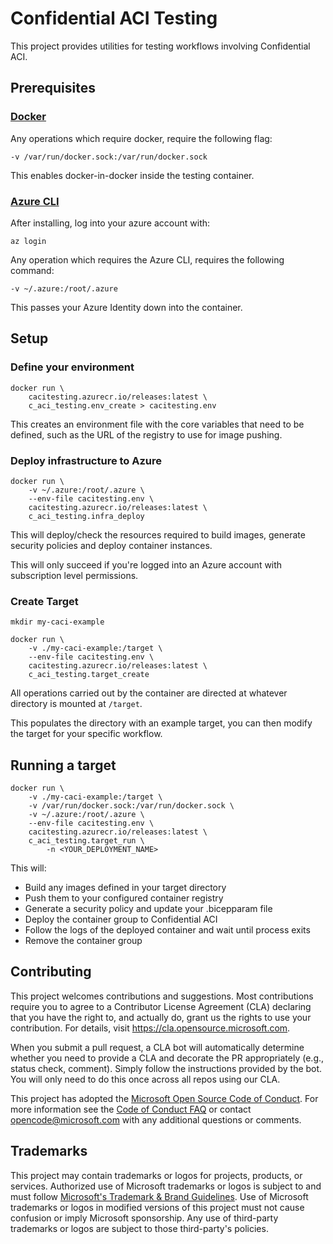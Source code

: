 # Confidential ACI Testing

This project provides utilities for testing workflows involving Confidential ACI.

## Prerequisites

### [Docker](https://docs.docker.com/get-docker/) 

Any operations which require docker, require the following flag:
```
-v /var/run/docker.sock:/var/run/docker.sock
```
This enables docker-in-docker inside the testing container.

### [Azure CLI](https://learn.microsoft.com/en-us/cli/azure/install-azure-cli)

After installing, log into your azure account with:
```
az login
```

Any operation which requires the Azure CLI, requires the following command:
```
-v ~/.azure:/root/.azure
```

This passes your Azure Identity down into the container.

## Setup

### Define your environment
```
docker run \
    cacitesting.azurecr.io/releases:latest \
    c_aci_testing.env_create > cacitesting.env
```
This creates an environment file with the core variables that need to be defined, such as the URL of the registry to use for image pushing.

### Deploy infrastructure to Azure
```
docker run \
    -v ~/.azure:/root/.azure \
    --env-file cacitesting.env \
    cacitesting.azurecr.io/releases:latest \
    c_aci_testing.infra_deploy
```
This will deploy/check the resources required to build images, generate security policies and deploy container instances.

This will only succeed if you're logged into an Azure account with subscription level permissions.

### Create Target
```
mkdir my-caci-example

docker run \
    -v ./my-caci-example:/target \
    --env-file cacitesting.env \
    cacitesting.azurecr.io/releases:latest \
    c_aci_testing.target_create
```

All operations carried out by the container are directed at whatever directory is mounted at `/target`. 

This populates the directory with an example target, you can then modify the target for your specific workflow.

## Running a target

```
docker run \
    -v ./my-caci-example:/target \
    -v /var/run/docker.sock:/var/run/docker.sock \
    -v ~/.azure:/root/.azure \
    --env-file cacitesting.env \
    cacitesting.azurecr.io/releases:latest \
    c_aci_testing.target_run \
        -n <YOUR_DEPLOYMENT_NAME>
```
This will: 
- Build any images defined in your target directory
- Push them to your configured container registry
- Generate a security policy and update your .bicepparam file
- Deploy the container group to Confidential ACI
- Follow the logs of the deployed container and wait until process exits
- Remove the container group

## Contributing

This project welcomes contributions and suggestions.  Most contributions require you to agree to a
Contributor License Agreement (CLA) declaring that you have the right to, and actually do, grant us
the rights to use your contribution. For details, visit https://cla.opensource.microsoft.com.

When you submit a pull request, a CLA bot will automatically determine whether you need to provide
a CLA and decorate the PR appropriately (e.g., status check, comment). Simply follow the instructions
provided by the bot. You will only need to do this once across all repos using our CLA.

This project has adopted the [Microsoft Open Source Code of Conduct](https://opensource.microsoft.com/codeofconduct/).
For more information see the [Code of Conduct FAQ](https://opensource.microsoft.com/codeofconduct/faq/) or
contact [opencode@microsoft.com](mailto:opencode@microsoft.com) with any additional questions or comments.

## Trademarks

This project may contain trademarks or logos for projects, products, or services. Authorized use of Microsoft 
trademarks or logos is subject to and must follow 
[Microsoft's Trademark & Brand Guidelines](https://www.microsoft.com/en-us/legal/intellectualproperty/trademarks/usage/general).
Use of Microsoft trademarks or logos in modified versions of this project must not cause confusion or imply Microsoft sponsorship.
Any use of third-party trademarks or logos are subject to those third-party's policies.
